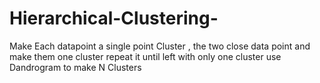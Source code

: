 # Hierarchical-Clustering-
Make Each datapoint a single point Cluster , the two close data point  and make them one cluster repeat it  until  left with only one cluster  use Dandrogram to make N Clusters 
